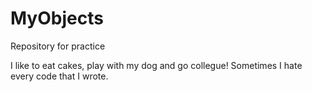 # MyObjects

Repository for practice

I like to eat cakes, play with my dog and go collegue!
Sometimes I hate every code that I wrote.
